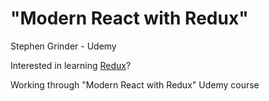 # "Modern React with Redux"
Stephen Grinder - Udemy

Interested in learning [Redux](https://www.udemy.com/react-redux/)?

Working through "Modern React with Redux" Udemy course
